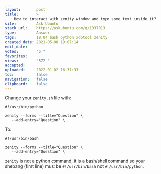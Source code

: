 ```yaml
---
layout:       post
title:        >
    How to interact with zenity window and type some text inside it?
site:         Ask Ubuntu
stack_url:    https://askubuntu.com/q/1337013
type:         Answer
tags:         18.04 bash python xdotool zenity
created_date: 2021-05-08 19:07:14
edit_date:    
votes:        "5 "
favorites:    
views:        "572 "
accepted:     
uploaded:     2022-01-02 16:31:33
toc:          false
navigation:   false
clipboard:    false
---
```


Change your `zenity.sh` file with:

``` 
#!/usr/bin/python

zenity --forms --title="Question" \
   --add-entry="Question" \
```

To:

``` 
#!/usr/bin/bash

zenity --forms --title="Question" \
   --add-entry="Question" \
```

`zenity` is not a python command, it is a bash/shell command so your shebang (first line) must be `#!/usr/bin/bash` not `#!/usr/bin/python`.
